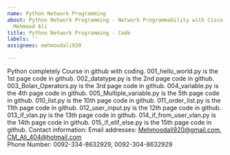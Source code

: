 ```yaml
---
name: Python Network Programming
about: Python Network Programming - Network Programmability with Cisco APIC-EM and
  Mehmood Ali
title: Python Network Programming - Code
labels: ''
assignees: mehmoodali920

---
```


Python completely Course in github with coding.
001_hello_world.py is the 1st page code in github.
002_datatype.py is the 2nd page code in github.
003_Bolan_Operators.py is the 3rd  page code in github. 
004_variable.py is the 4th  page code in github. 
005_Multiple_variable.py is the 5th  page code in github. 
010_list.py is the 10th  page code in github. 
011_order_list.py is the 11th  page code in github. 
012_user_input.py is the 12th  page code in github. 
013_if_vlan.py is the 13th  page code in github. 
014_if_from_user_vlan.py is the 14th  page code in github. 
015_if_elif_else.py is the 15th  page code in github. 
Contact information:
Email addresses: Mehmoodali920@gmail.com, CM_Ali_404@hotmail.com	
Phone Number: 0092-334-8632929, 0092-304-8632929
